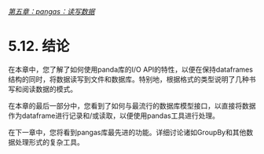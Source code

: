 
[*第五章：pangas：读写数据*](./README.md)


# 5.12. 结论

在本章中，您了解了如何使用panda库的I/O API的特性，以便在保持dataframes结构的同时，将数据读写到文件和数据库。特别地，根据格式的类型说明了几种书写和阅读数据的模式。

在本章的最后一部分中，您看到了如何与最流行的数据库模型接口，以直接将数据作为dataframe进行记录和/或读取，以便使用pandas工具进行处理。

在下一章中，您将看到pangas库最先进的功能。详细讨论诸如GroupBy和其他数据处理形式的复杂工具。

